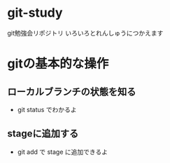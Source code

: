 git-study
=========

git勉強会リポジトリ
いろいろとれんしゅうにつかえます

# gitの基本的な操作


## ローカルブランチの状態を知る
* git status でわかるよ

## stageに追加する
* git add で stage に追加できるよ
